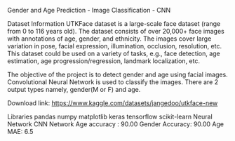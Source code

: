 Gender and Age Prediction - Image Classification - CNN

Dataset Information
UTKFace dataset is a large-scale face dataset (range from 0 to 116 years old). 
The dataset consists of over 20,000+ face images with annotations of age, gender, and ethnicity. 
The images cover large variation in pose, facial expression, illumination, occlusion, resolution, etc. 
This dataset could be used on a variety of tasks, e.g., face detection, age estimation, age progression/regression, landmark localization, etc.

The objective of the project is to detect gender and age using facial images. Convolutional Neural Network is used to classify the images. There are 2 output types namely, gender(M or F) and age.

Download link: https://www.kaggle.com/datasets/jangedoo/utkface-new

Libraries
pandas
numpy
matplotlib
keras
tensorflow
scikit-learn
Neural Network
CNN Network
Age accuracy : 90.00
Gender Accuracy: 90.00 Age MAE: 6.5
